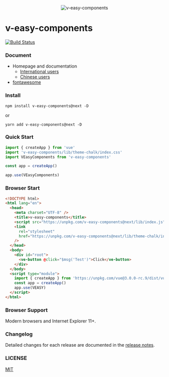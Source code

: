 <p align="center">
  <img src="https://linkorg.club/logo.png" alt="v-easy-components">
</p>

# v-easy-components

[![Build Status](https://travis-ci.com/Linkontoask/v-easy-components.svg?token=DxCbMdsVpziN8id5YUJs&branch=master)](https://travis-ci.com/Linkontoask/v-easy-components)
<a href="https://github.com/Linkontoask/v-easy-components"><img src="https://img.shields.io/badge/dev-v1.2.4-blue.svg" alt=""></a>
<a href="https://github.com/Linkontoask/v-easy-components"><img src="https://img.shields.io/badge/size-151kb-green.svg" alt=""></a>
<a href="https://github.com/Linkontoask/v-easy-components"><img src="https://img.shields.io/badge/vue-2.x-orange.svg" alt=""></a>
<a href="https://github.com/Linkontoask/v-easy-components"><img src="https://img.shields.io/badge/license-MIT-red.svg" alt=""></a>

### Document

- Homepage and documentation
  - [International users](https://linkorg.club)
  - [Chinese users](https://linkorg.club/zh/)
- [fontawesome](https://fontawesome.com/start)

### Install

```
npm install v-easy-components@next -D
```

or

```
yarn add v-easy-components@next -D
```

### Quick Start

```javascript
import { createApp } from 'vue'
import 'v-easy-components/lib/theme-chalk/index.css'
import VEasyComponents from 'v-easy-components'

const app = createApp()

app.use(VEasyComponents)
```

### Browser Start

```html
<!DOCTYPE html>
<html lang="en">
  <head>
    <meta charset="UTF-8" />
    <title>v-easy-components</title>
    <script src="https://unpkg.com/v-easy-components@next/lib/index.js"></script>
    <link
      rel="stylesheet"
      href="https://unpkg.com/v-easy-components@next/lib/theme-chalk/index.css"
    />
  </head>
  <body>
    <div id="root">
      <ve-button @click="$msg('Test')">Click</ve-button>
    </div>
  </body>
  <script type="module">
    import { createApp } from 'https://unpkg.com/vue@3.0.0-rc.9/dist/vue.esm-browser.js'
    const app = createApp()
    app.use(VEASY)
  </script>
</html>
```

### Browser Support

Modern browsers and Internet Explorer 11+.

### Changelog

Detailed changes for each release are documented in the [release notes](CHANGELOG.md).

### LICENSE

[MIT](./src/LICENSE)
